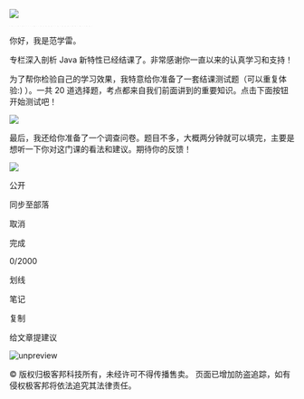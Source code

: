 ![](https://static001.geekbang.org/resource/image/aa/dd/aa880d9d4fa10644yy7770fbf01736dd.jpg)

![](data:image/png;base64,iVBORw0KGgoAAAANSUhEUgAAACsAAAABCAYAAABHaleQAAAAAXNSR0IArs4c6QAAACZJREFUGFdjfPfu3X9BQUEGEHj//j2YBgFkMVxsQmoJyRNjB7IaAFaCJ8t5FQzDAAAAAElFTkSuQmCC)![](data:image/png;base64,iVBORw0KGgoAAAANSUhEUgAAABEAAAABCAYAAAA4u0VhAAAAAXNSR0IArs4c6QAAAB1JREFUGFdjfPfu3X8GKBAUFASz3r9/z4CLjU0tAEalD8sxrfgwAAAAAElFTkSuQmCC)![](data:image/png;base64,iVBORw0KGgoAAAANSUhEUgAAAEAAAAABCAYAAABubagXAAAAAXNSR0IArs4c6QAAAClJREFUKFNjfPfu3X9BQUEGEHj//j2YBgFyxJD1ENJPSJ5Yd5BjDrIeACmaMMuW3P6SAAAAAElFTkSuQmCC)![](data:image/png;base64,iVBORw0KGgoAAAANSUhEUgAAABYAAAABCAYAAADaZ14YAAAAAXNSR0IArs4c6QAAAB9JREFUGFdjfPfu3X8GKBAUFASz3r9/z4CLjU0tNjEAjSgSy9AcqdoAAAAASUVORK5CYII=)

你好，我是范学雷。

专栏深入剖析 Java 新特性已经结课了。非常感谢你一直以来的认真学习和支持！

为了帮你检验自己的学习效果，我特意给你准备了一套结课测试题（可以重复体验:) ）。一共 20 道选择题，考点都来自我们前面讲到的重要知识。点击下面按钮开始测试吧！

[![](https://static001.geekbang.org/resource/image/28/a4/28d1be62669b4f3cc01c36466bf811a4.png?wh=1142*201)](http://time.geekbang.org/quiz/intro?act_id=1398&exam_id=3564)

最后，我还给你准备了一个调查问卷。题目不多，大概两分钟就可以填完，主要是想听一下你对这门课的看法和建议。期待你的反馈！

[![](https://static001.geekbang.org/resource/image/c6/c4/c6eefd4dd0484981b4014b3744239dc4.jpg?wh=720x505)](https://jinshuju.net/f/vUZ8cS)

公开

同步至部落

取消

完成

0/2000

划线

笔记

复制

给文章提建议

![unpreview](https://static001.geekbang.org/resource/image/e3/0f/e39558361217b0ca3f644a0a4f7a7a0f.png)

© 版权归极客邦科技所有，未经许可不得传播售卖。 页面已增加防盗追踪，如有侵权极客邦将依法追究其法律责任。